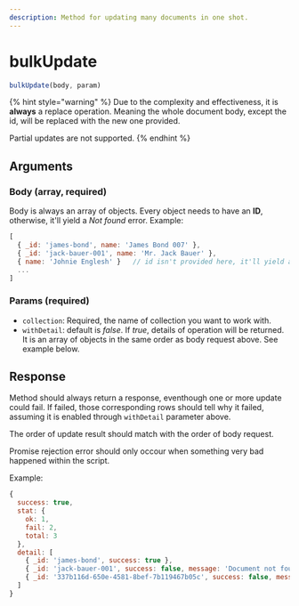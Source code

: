 ```yaml
---
description: Method for updating many documents in one shot.
---
```


# bulkUpdate

```javascript
bulkUpdate(body, param)
```

{% hint style="warning" %}
Due to the complexity and effectiveness, it is **always** a replace operation. Meaning the whole document body, except the id, will be replaced with the new one provided.

Partial updates are not supported.
{% endhint %}

## Arguments

### Body \(array, required\)

Body is always an array of objects. Every object needs to have an **ID**, otherwise, it'll yield a _Not found_ error. Example:

```javascript
[
  { _id: 'james-bond', name: 'James Bond 007' },
  { _id: 'jack-bauer-001', name: 'Mr. Jack Bauer' },
  { name: 'Johnie Englesh' }   // id isn't provided here, it'll yield an error
  ...
]
```

### Params \(required\)

* `collection`: Required, the name of collection you want to work with.
* `withDetail`: default is _false_. If _true_, details of operation will be returned. It is an array of objects in the same order as body request above. See example below.

## Response

Method should always return a response, eventhough one or more update could fail. If failed, those corresponding rows should tell why it failed, assuming it is enabled through `withDetail` parameter above.

The order of update result should match with the order of body request.

Promise rejection error should only occour when something very bad happened within the script.

Example:

```javascript
{
  success: true,
  stat: {
    ok: 1,
    fail: 2,
    total: 3
  },
  detail: [
    { _id: 'james-bond', success: true },
    { _id: 'jack-bauer-001', success: false, message: 'Document not found' },
    { _id: '337b116d-650e-4581-8bef-7b119467b05c', success: false, message: 'Document not found' }
  ]
}
```

